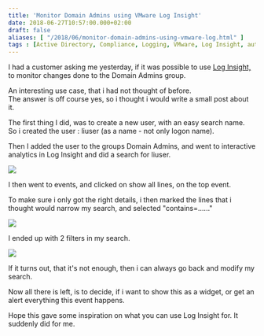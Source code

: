 ```yaml
---
title: 'Monitor Domain Admins using VMware Log Insight'
date: 2018-06-27T10:57:00.000+02:00
draft: false
aliases: [ "/2018/06/monitor-domain-admins-using-vmware-log.html" ]
tags : [Active Directory, Compliance, Logging, VMware, Log Insight, automation]
---
```


I had a customer asking me yesterday, if it was possible to use [Log Insight,](https://www.vmware.com/products/vrealize-log-insight.html) to monitor changes done to the Domain Admins group.  
  
An interesting use case, that i had not thought of before.  
The answer is off course yes, so i thought i would write a small post about it.  
  
The first thing I did, was to create a new user, with an easy search name.  
So i created the user : liuser (as a name - not only logon name).  
  
Then I added the user to the groups Domain Admins, and went to interactive analytics in Log Insight and did a search for liuser.  
  

[![](https://2.bp.blogspot.com/-04Ye_ojnymA/WzNPMCuFddI/AAAAAAABZrw/eriOtfiSx5EzkqobTxMOc5B8lX60NsVhACLcBGAs/s640/Sk%25C3%25A6rmbillede%2B2018-06-27%2Bkl.%2B10.47.25.jpg)](https://2.bp.blogspot.com/-04Ye_ojnymA/WzNPMCuFddI/AAAAAAABZrw/eriOtfiSx5EzkqobTxMOc5B8lX60NsVhACLcBGAs/s1600/Sk%25C3%25A6rmbillede%2B2018-06-27%2Bkl.%2B10.47.25.jpg)

  

I then went to events, and clicked on show all lines, on the top event.

  

To make sure i only got the right details, i then marked the lines that i thought would narrow my search, and selected "contains=......" 

  

[![](https://3.bp.blogspot.com/-1yqQKx4CCco/WzNP_5lVn3I/AAAAAAABZr4/sgOHxkSsjmQ0oBeL_44UYL-Uhf0F4O0LwCLcBGAs/s640/Sk%25C3%25A6rmbillede%2B2018-06-27%2Bkl.%2B10.50.44.jpg)](https://3.bp.blogspot.com/-1yqQKx4CCco/WzNP_5lVn3I/AAAAAAABZr4/sgOHxkSsjmQ0oBeL_44UYL-Uhf0F4O0LwCLcBGAs/s1600/Sk%25C3%25A6rmbillede%2B2018-06-27%2Bkl.%2B10.50.44.jpg)

  

I ended up with 2 filters in my search.

  

[![](https://2.bp.blogspot.com/-5DJ6VS8iWbc/WzNQkIYouWI/AAAAAAABZsA/vVz1AaUHXU8qQJ0vXfqJqJafL-k22dsOQCLcBGAs/s640/Sk%25C3%25A6rmbillede%2B2018-06-27%2Bkl.%2B10.53.04.jpg)](https://2.bp.blogspot.com/-5DJ6VS8iWbc/WzNQkIYouWI/AAAAAAABZsA/vVz1AaUHXU8qQJ0vXfqJqJafL-k22dsOQCLcBGAs/s1600/Sk%25C3%25A6rmbillede%2B2018-06-27%2Bkl.%2B10.53.04.jpg)

  

If it turns out, that it's not enough, then i can always go back and modify my search.

  

Now all there is left, is to decide, if i want to show this as a widget, or get an alert everything this event happens.

  

Hope this gave some inspiration on what you can use Log Insight for. It suddenly did for me.